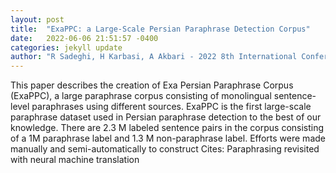 ```yaml
---
layout: post
title:  "ExaPPC: a Large-Scale Persian Paraphrase Detection Corpus"
date:   2022-06-06 21:51:57 -0400
categories: jekyll update
author: "R Sadeghi, H Karbasi, A Akbari - 2022 8th International Conference on Web , 2022"
---
```

This paper describes the creation of Exa Persian Paraphrase Corpus (ExaPPC), a large paraphrase corpus consisting of monolingual sentence-level paraphrases using different sources. ExaPPC is the first large-scale paraphrase dataset used in Persian paraphrase detection to the best of our knowledge. There are 2.3 M labeled sentence pairs in the corpus consisting of a 1M paraphrase label and 1.3 M non-paraphrase label. Efforts were made manually and semi-automatically to construct 
Cites: Paraphrasing revisited with neural machine translation